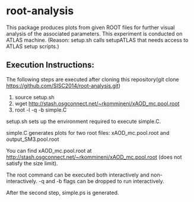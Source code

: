 root-analysis
=============

This package produces plots from given ROOT files for further visual analysis of the associated parameters. This experiment is conducted on ATLAS machine. (Reason: setup.sh calls setupATLAS that needs access to ATLAS setup scripts.)

Execution Instructions:
-----------------------
The following steps are executed after cloning this repository(git clone https://github.com/SISC2014/root-analysis.git)

1. source setup.sh
2. wget http://stash.osgconnect.net/~rkommineni/xAOD_mc.pool.root
3. root -l -q -b simple.C

setup.sh sets up the environment required to execute simple.C.

simple.C generates plots for two root files:  xAOD_mc.pool.root and output_SM3.pool.root

You can find  xAOD_mc.pool.root at http://stash.osgconnect.net/~rkommineni/xAOD_mc.pool.root (does not satisfy the size limit).

The root command can be executed both interactively and non-interactively. -q and -b flags can be dropped to run 
interactively. 

After the second step, simple.ps is generated. 

